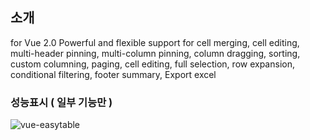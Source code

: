 
## 소개
for Vue 2.0
Powerful and flexible support for cell merging, cell editing, multi-header pinning, multi-column pinning, column dragging, sorting, custom columning, paging, cell editing, full selection, row expansion, conditional filtering, footer summary, Export excel



### 성능표시 ( 일부 기능만 )
![vue-easytable](../images/vue-easytable.gif)



